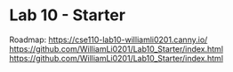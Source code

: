 # Lab 10 - Starter
Roadmap: https://cse110-lab10-williamli0201.canny.io/
https://github.com/WilliamLi0201/Lab10_Starter/index.html
https://github.com/WilliamLi0201/Lab10_Starter/index.html
